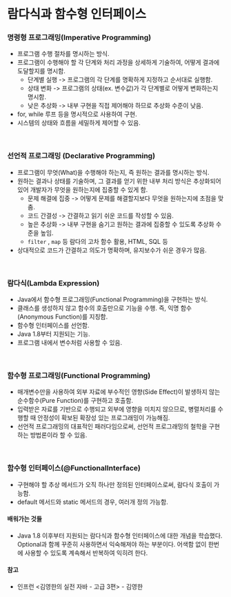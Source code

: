 # 람다식과 함수형 인터페이스

### 명령형 프로그래밍(Imperative Programming)

- 프로그램 수행 절차를 명시하는 방식.
- 프로그램이 수행해야 할 각 단계와 처리 과정을 상세하게 기술하여, 어떻게 결과에 도달할지를 명시함.
  - 단계별 실행 -> 프로그램의 각 단계를 명확하게 지정하고 순서대로 실행함.
  - 상태 변화 -> 프로그램의 상태(ex. 변수값)가 각 단계별로 어떻게 변화하는지 명시함.
  - 낮은 추상화 -> 내부 구현을 직접 제어해야 하므로 추상화 수준이 낮음.
- for, while 루프 등을 명시적으로 사용하여 구현.
- 시스템의 상태와 흐름을 세밀하게 제어할 수 있음.

<br>

### 선언적 프로그래밍 (Declarative Programming)

- 프로그램이 무엇(What)을 수행해야 하는지, 즉 원하는 결과를 명시하는 방식.
- 원하는 결과나 상태를 기술하며, 그 결과를 얻기 위한 내부 처리 방식은 추상화되어 있어 개발자가 무엇을 원하는지에 집중할 수 있게 함.
  - 문제 해결에 집중 -> 어떻게 문제를 해결할지보다 무엇을 원하는지에 초점을 맞춤.
  - 코드 간결성 -> 간결하고 읽기 쉬운 코드를 작성할 수 있음.
  - 높은 추상화 -> 내부 구현을 숨기고 원하는 결과에 집중할 수 있도록 추상화 수준을 높임.
  - `filter` , `map` 등 람다의 고차 함수 활용, HTML, SQL 등
- 상대적으로 코드가 간결하고 의도가 명확하며, 유지보수가 쉬운 경우가 많음.

<br>

### 람다식(Lambda Expression)

- Java에서 함수형 프로그래밍(Functional Programming)을 구현하는 방식.
- 클래스를 생성하지 않고 함수의 호출만으로 기능을 수행. 즉, 익명 함수(Anonymous Function)를 지칭함.
- 함수형 인터페이스를 선언함.
- Java 1.8부터 지원되는 기능.
- 프로그램 내에서 변수처럼 사용할 수 있음.

<br>

### 함수형 프로그래밍(Functional Programming)

- 매개변수만을 사용하여 외부 자료에 부수적인 영향(Side Effect)이 발생하지 않는 순수함수(Pure Function)를 구현하고 호출함.
- 입력받은 자료를 기반으로 수행되고 외부에 영향을 미치지 않으므로, 병렬처리를 수행할 때 안정성이 확보된 확장성 있는 프로그래밍이 가능해짐.
- 선언적 프로그래밍의 대표적인 패러다임으로써, 선언적 프로그래밍의 철학을 구현하는 방법론이라 할 수 있음.

<br>

### 함수형 인터페이스(@FunctionalInterface)

- 구현해야 할 추상 메서드가 오직 하나만 정의된 인터페이스로써, 람다식 호출이 가능함.
- default 메서드와 static 메서드의 경우, 여러개 정의 가능함.

#### 배워가는 것들

- Java 1.8 이후부터 지원되는 람다식과 함수형 인터페이스에 대한 개념을 학습했다. Optional과 함께 꾸준히 사용하면서 익숙해져야 하는 부분이다. 어색함 없이 한번에 사용할 수 있도록 계속해서 반복하여 익히려 한다.

#### 참고

- 인프런 <김영한의 실전 자바 - 고급 3편> - 김영한
